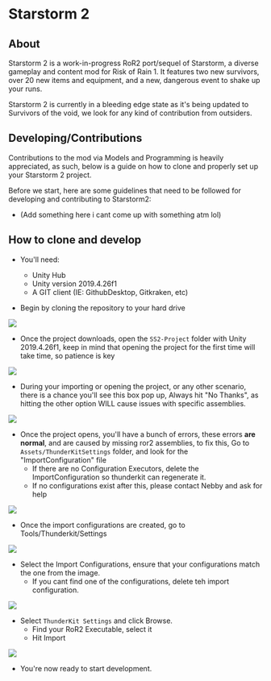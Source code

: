 # Starstorm 2

## About

Starstorm 2 is a work-in-progress RoR2 port/sequel of Starstorm, a diverse gameplay and content mod for Risk of Rain 1. It features two new survivors, over 20 new items and equipment, and a new, dangerous event to shake up your runs.

Starstorm 2 is currently in a bleeding edge state as it's being updated to Survivors of the void, we look for any kind of contribution from outsiders.

## Developing/Contributions

Contributions to the mod via Models and Programming is heavily appreciated, as such, below is a guide on how to clone and properly set up your Starstorm 2 project.

Before we start, here are some guidelines that need to be followed for developing and contributing to Starstorm2:

* (Add something here i cant come up with something atm lol)

## How to clone and develop

* You'll need:
    * Unity Hub
    * Unity version 2019.4.26f1
    * A GIT client (IE: GithubDesktop, Gitkraken, etc)

* Begin by cloning the repository to your hard drive

![](https://cdn.discordapp.com/attachments/1035279289668616202/1035279344601399397/unknown.png)

* Once the project downloads, open the `SS2-Project` folder with Unity 2019.4.26f1, keep in mind that opening the project for the first time will take time, so patience is key

![](https://media.discordapp.net/attachments/1035279289668616202/1035282400088952832/unknown.png)

* During your importing or opening the project, or any other scenario, there is a chance you'll see this box pop up, Always hit "No Thanks", as hitting the other option WILL cause issues with specific assemblies.

![](https://cdn.discordapp.com/attachments/1035279289668616202/1035282616154337411/unknown.png)

* Once the project opens, you'll have a bunch of errors, these errors **are normal**, and are caused by missing ror2 assemblies, to fix this, Go to ``Assets/ThunderKitSettings`` folder, and look for the "ImportConfiguration" file
    * If there are no Configuration Executors, delete the ImportConfiguration so thunderkit can regenerate it.
    * If no configurations exist after this, please contact Nebby and ask for help

![](https://cdn.discordapp.com/attachments/1035279289668616202/1035284101839720520/unknown.png)

* Once the import configurations are created, go to Tools/Thunderkit/Settings

![](https://cdn.discordapp.com/attachments/1035279289668616202/1035292228303736853/unknown.png)

* Select the Import Configurations, ensure that your configurations match the one from the image.
    * If you cant find one of the configurations, delete teh import configuration.

![](https://cdn.discordapp.com/attachments/1035279289668616202/1035292441441476698/unknown.png)

* Select `ThunderKit Settings` and click Browse.
    * Find your RoR2 Executable, select it
    * Hit Import

![](https://cdn.discordapp.com/attachments/1035279289668616202/1035292666038071296/unknown.png)

* You're now ready to start development.